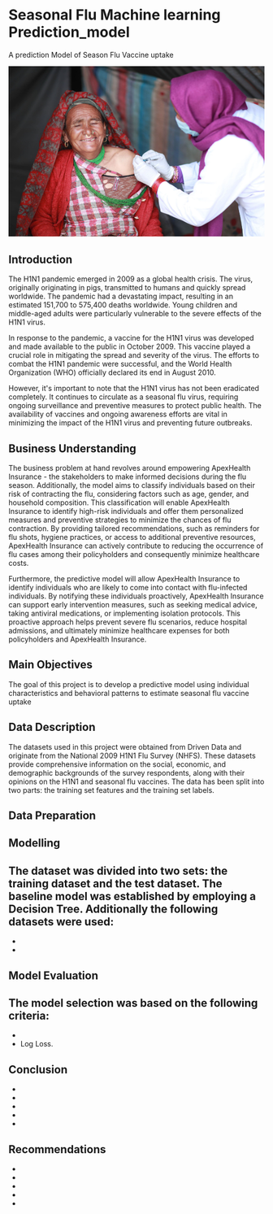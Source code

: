 # Seasonal Flu Machine learning Prediction_model

A prediction Model of Season Flu Vaccine uptake

![seasonal](https://github.com/waihiga9/H1N1_and_Seasonal_Flu_Vaccines/blob/d02e9180ec5751259ea57f581310a769d05b6b2d/Images/vaccination.png)

## Introduction
The H1N1 pandemic emerged in 2009 as a global health crisis. The virus, originally originating in pigs, transmitted to humans and quickly spread worldwide. The pandemic had a devastating impact, resulting in an estimated 151,700 to 575,400 deaths worldwide. Young children and middle-aged adults were particularly vulnerable to the severe effects of the H1N1 virus.

In response to the pandemic, a vaccine for the H1N1 virus was developed and made available to the public in October 2009. This vaccine played a crucial role in mitigating the spread and severity of the virus. The efforts to combat the H1N1 pandemic were successful, and the World Health Organization (WHO) officially declared its end in August 2010.

However, it's important to note that the H1N1 virus has not been eradicated completely. It continues to circulate as a seasonal flu virus, requiring ongoing surveillance and preventive measures to protect public health. The availability of vaccines and ongoing awareness efforts are vital in minimizing the impact of the H1N1 virus and preventing future outbreaks.


## Business Understanding
The business problem at hand revolves around empowering ApexHealth Insurance - the stakeholders to make informed decisions during the flu season. Additionally, the model aims to classify individuals based on their risk of contracting the flu, considering factors such as age, gender, and household composition. This classification will enable ApexHealth Insurance to identify high-risk individuals and offer them personalized measures and preventive strategies to minimize the chances of flu contraction. By providing tailored recommendations, such as reminders for flu shots, hygiene practices, or access to additional preventive resources, ApexHealth Insurance can actively contribute to reducing the occurrence of flu cases among their policyholders and consequently minimize healthcare costs.

Furthermore, the predictive model will allow ApexHealth Insurance to identify individuals who are likely to come into contact with flu-infected individuals. By notifying these individuals proactively, ApexHealth Insurance can support early intervention measures, such as seeking medical advice, taking antiviral medications, or implementing isolation protocols. This proactive approach helps prevent severe flu scenarios, reduce hospital admissions, and ultimately minimize healthcare expenses for both policyholders and ApexHealth Insurance.


## Main Objectives

The goal of this project is to develop a predictive model using individual characteristics and behavioral patterns to estimate seasonal flu vaccine uptake


## Data Description
The datasets used in this project were obtained from Driven Data and originate from the National 2009 H1N1 Flu Survey (NHFS). These datasets provide comprehensive information on the social, economic, and demographic backgrounds of the survey respondents, along with their opinions on the H1N1 and seasonal flu vaccines. The data has been split into two parts: the training set features and the training set labels.


## Data Preparation


## Modelling

The dataset was divided into two sets: the training dataset and the test dataset. The baseline model was established by employing a Decision Tree.
Additionally the following datasets were used:
- 
-
- 


## Model Evaluation

The model selection was based on the following criteria:
- 
- 
- Log Loss.

## Conclusion

- 
-
- 
-
-


## Recommendations

- 
-
- 
-
-